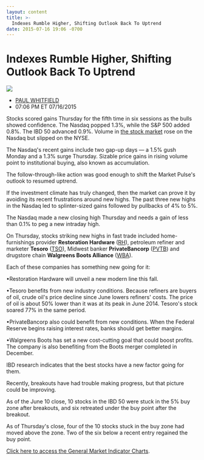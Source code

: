 ```yaml
---
layout: content
title: >-
  Indexes Rumble Higher, Shifting Outlook Back To Uptrend
date: 2015-07-16 19:06 -0700
---
```



Indexes Rumble Higher, Shifting Outlook Back To Uptrend
========================================================


![](https://www.investors.com/wp-content/uploads/ibd-migrated-images/MPv_150717_635726568874865165.png)

* [PAUL WHITFIELD](https://www.investors.com/author/whitfieldp/ "Posts by PAUL WHITFIELD")
* 07:06 PM ET 07/16/2015




  

Stocks scored gains Thursday for the fifth time in six sessions as the bulls showed confidence. The Nasdaq popped 1.3%, while the S&P 500 added 0.8%. The IBD 50 advanced 0.9%. Volume in [the stock market](https://www.investors.com/stock-market-today) rose on the Nasdaq but slipped on the NYSE.

  

The Nasdaq's recent gains include two gap-up days — a 1.5% gush Monday and a 1.3% surge Thursday. Sizable price gains in rising volume point to institutional buying, also known as accumulation.

  

The follow-through-like action was good enough to shift the Market Pulse's outlook to resumed uptrend.

  

If the investment climate has truly changed, then the market can prove it by avoiding its recent frustrations around new highs. The past three new highs in the Nasdaq led to splinter-sized gains followed by pullbacks of 4% to 5%.

  

The Nasdaq made a new closing high Thursday and needs a gain of less than 0.1% to peg a new intraday high.

  

On Thursday, stocks striking new highs in fast trade included home-furnishings provider **Restoration Hardware** ([RH](https://research.investors.com/quote.aspx?symbol=RH)), petroleum refiner and marketer **Tesoro** ([TSO](https://research.investors.com/quote.aspx?symbol=TSO)), Midwest banker **PrivateBancorp** ([PVTB](https://research.investors.com/quote.aspx?symbol=PVTB)) and drugstore chain **Walgreens Boots Alliance** ([WBA](https://research.investors.com/quote.aspx?symbol=WBA)).

  

Each of these companies has something new going for it:

  

•Restoration Hardware will unveil a new modern line this fall.

  

•Tesoro benefits from new industry conditions. Because refiners are buyers of oil, crude oil's price decline since June lowers refiners' costs. The price of oil is about 50% lower than it was at its peak in June 2014. Tesoro's stock soared 77% in the same period.

  

•PrivateBancorp also could benefit from new conditions. When the Federal Reserve begins raising interest rates, banks should get better margins.

  

•Walgreens Boots has set a new cost-cutting goal that could boost profits. The company is also benefiting from the Boots merger completed in December.

  

IBD research indicates that the best stocks have a new factor going for them.

  

Recently, breakouts have had trouble making progress, but that picture could be improving.

  

As of the June 10 close, 10 stocks in the IBD 50 were stuck in the 5% buy zone after breakouts, and six retreated under the buy point after the breakout.

  

As of Thursday's close, four of the 10 stocks stuck in the buy zone had moved above the zone. Two of the six below a recent entry regained the buy point.

  

[Click here to access the General Market Indicator Charts](https://www.investors.com/pdf/GMI_071715.pdf).




